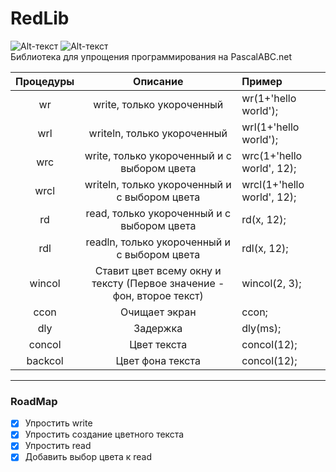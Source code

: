 # RedLib
![Alt-текст](https://img.shields.io/badge/RedLib-1.3.0-orange.svg)
![Alt-текст](https://img.shields.io/badge/build-stable%20alpha-brightgreen.svg) <br>
Библиотека для упрощения программирования на PascalABC.net

| Процедуры | Описание | Пример|
|:----:|:----:|:----------|
| wr | write, только укороченный | wr(1+'hello world'); |
| wrl | writeln, только укороченный | wrl(1+'hello world'); |
| wrc | write, только укороченный и с выбором цвета | wrc(1+'hello world', 12); |
| wrcl | writeln, только укороченный и с выбором цвета | wrcl(1+'hello world', 12); |
| rd | read, только укороченный и с выбором цвета | rd(x, 12); |
| rdl | readln, только укороченный и с выбором цвета | rdl(x, 12); |
| wincol | Ставит цвет всему окну и тексту (Первое значение - фон, второе текст) | wincol(2, 3); |
| ccon | Очищает экран | ccon; |
| dly | Задержка | dly(ms); |
| concol | Цвет текста | concol(12); |
| backcol | Цвет фона текста | concol(12); |
____

### RoadMap

- [X] Упростить write
- [X] Упростить создание цветного текста
- [X] Упростить read
- [X] Добавить выбор цвета к read
